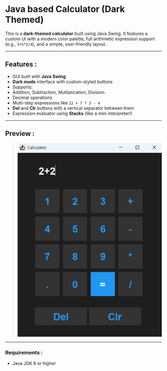 # Java based Calculator (Dark Themed)

This is a **dark-themed calculator** built using Java Swing. It features a custom UI with a modern color palette, full arithmetic expression support (e.g., `3+5*2/4`), and a simple, user-friendly layout.

---

## Features :

-  GUI built with **Java Swing**
-  **Dark mode** interface with custom-styled buttons
-  Supports:
  - Addition, Subtraction, Multiplication, Division
  - Decimal operations
  - Multi-step expressions like `12 + 7 * 3 - 4`
-  **Del** and **Clr** buttons with a vertical separator between them
-  Expression evaluator using **Stacks** (like a mini interpreter!)

---

## Preview :

> ![Calculator Preview](https://github.com/zanda-cross/Calculator/blob/0b6701182f67168f451d2a50a1f412bc5098c8d1/images/calculator.png)  


---

### Requirements :
- Java JDK 8 or higher
